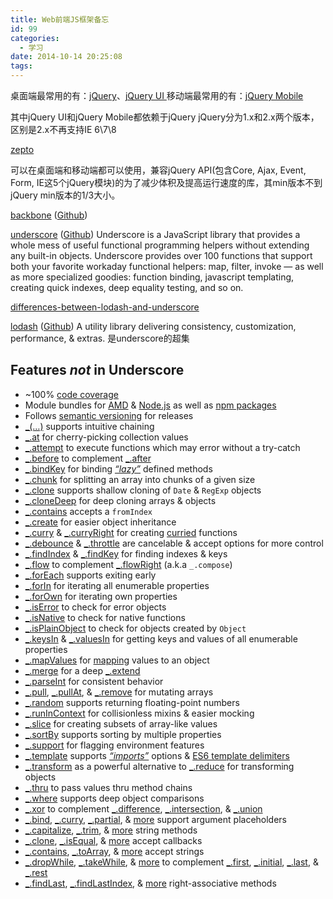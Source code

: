 ```yaml
---
title: Web前端JS框架备忘
id: 99
categories:
  - 学习
date: 2014-10-14 20:25:08
tags:
---
```


桌面端最常用的有：[jQuery](https://jquery.com/ "jQuery is a fast, small, and feature-rich JavaScript library. It makes things like HTML document traversal and manipulation, event handling, animation, and Ajax much simpler with an easy-to-use API that works across a multitude of browsers. With a combination of versatility and extensibility, jQuery has changed the way that millions of people write JavaScript.")、[jQuery UI
](http://jqueryui.com/ "jQuery UI is a curated set of user interface interactions, effects, widgets, and themes built on top of the jQuery JavaScript Library. Whether you")移动端最常用的有：[jQuery Mobile](http://jquerymobile.com/ "jQuery Mobile is a HTML5-based user interface system designed to make responsive web sites and apps that are accessible on all smartphone, tablet and desktop devices.")

<!--more-->

其中jQuery UI和jQuery Mobile都依赖于jQuery
jQuery分为1.x和2.x两个版本，区别是2.x不再支持IE 6\7\8

[zepto](http://zeptojs.com/ "Zepto is a minimalist JavaScript library for modern browsers with a largely jQuery-compatible API. If you use jQuery, you already know how to use Zepto.")

可以在桌面端和移动端都可以使用，兼容jQuery API(包含Core, Ajax, Event, Form, IE这5个jQuery模块)的为了减少体积及提高运行速度的库，其min版本不到jQuery min版本的1/3大小。

 

[backbone](http://backbonejs.org/) ([Github](https://github.com/jashkenas/backbone))

[underscore](http://underscorejs.org/) ([Github](https://github.com/jashkenas/underscore))
Underscore is a JavaScript library that provides a whole mess of useful functional programming helpers without extending any built-in objects.
Underscore provides over 100 functions that support both your favorite workaday functional helpers: map, filter, invoke — as well as more specialized goodies: function binding, javascript templating, creating quick indexes, deep equality testing, and so on.

[differences-between-lodash-and-underscore](http://stackoverflow.com/questions/13789618/differences-between-lodash-and-underscore)

[lodash](https://lodash.com/) ([Github](https://github.com/lodash/lodash))
A utility library delivering consistency, customization, performance, & extras.
是underscore的超集

## Features _not_ in Underscore

*   ~100% [code coverage](https://coveralls.io/r/lodash)
*   Module bundles for [AMD](https://github.com/lodash/lodash-amd/tree/2.4.1) & [Node.js](https://npmjs.org/package/lodash-node) as well as [npm packages](https://npmjs.org/browse/keyword/lodash-modularized)
*   Follows [semantic versioning](http://semver.org/) for releases
*   [_(…)](https://lodash.com/docs#_) supports intuitive chaining
*   [_.at](https://lodash.com/docs#at) for cherry-picking collection values
*   [_.attempt](https://lodash.com/docs#attempt) to execute functions which may error without a try-catch
*   [_.before](https://lodash.com/docs#before) to complement [_.after](https://lodash.com/docs#after)
*   [_.bindKey](https://lodash.com/docs#bindKey) for binding [_“lazy”_](http://michaux.ca/articles/lazy-function-definition-pattern) defined methods
*   [_.chunk](https://lodash.com/docs#chunk) for splitting an array into chunks of a given size
*   [_.clone](https://lodash.com/docs#clone) supports shallow cloning of `Date` & `RegExp` objects
*   [_.cloneDeep](https://lodash.com/docs#cloneDeep) for deep cloning arrays & objects
*   [_.contains](https://lodash.com/docs#contains) accepts a `fromIndex`
*   [_.create](https://lodash.com/docs#create) for easier object inheritance
*   [_.curry](https://lodash.com/docs#curry) & [_.curryRight](https://lodash.com/docs#curryRight) for creating [curried](http://hughfdjackson.com/javascript/why-curry-helps/) functions
*   [_.debounce](https://lodash.com/docs#debounce) & [_.throttle](https://lodash.com/docs#throttle) are cancelable & accept options for more control
*   [_.findIndex](https://lodash.com/docs#findIndex) & [_.findKey](https://lodash.com/docs#findKey) for finding indexes & keys
*   [_.flow](https://lodash.com/docs#flow) to complement [_.flowRight](https://lodash.com/docs#vlowRight) (a.k.a `_.compose`)
*   [_.forEach](https://lodash.com/docs#forEach) supports exiting early
*   [_.forIn](https://lodash.com/docs#forIn) for iterating all enumerable properties
*   [_.forOwn](https://lodash.com/docs#forOwn) for iterating own properties
*   [_.isError](https://lodash.com/docs#isError) to check for error objects
*   [_.isNative](https://lodash.com/docs#isNative) to check for native functions
*   [_.isPlainObject](https://lodash.com/docs#isPlainObject) to check for objects created by `Object`
*   [_.keysIn](https://lodash.com/docs#keysIn) & [_.valuesIn](https://lodash.com/docs#valuesIn) for getting keys and values of all enumerable properties
*   [_.mapValues](https://lodash.com/docs#mapValues) for [mapping](https://lodash.com/docs#map) values to an object
*   [_.merge](https://lodash.com/docs#merge) for a deep [_.extend](https://lodash.com/docs#extend)
*   [_.parseInt](https://lodash.com/docs#parseInt) for consistent behavior
*   [_.pull](https://lodash.com/docs#pull), [_.pullAt](https://lodash.com/docs#pullAt), & [_.remove](https://lodash.com/docs#remove) for mutating arrays
*   [_.random](https://lodash.com/docs#random) supports returning floating-point numbers
*   [_.runInContext](https://lodash.com/docs#runInContext) for collisionless mixins & easier mocking
*   [_.slice](https://lodash.com/docs#slice) for creating subsets of array-like values
*   [_.sortBy](https://lodash.com/docs#sortBy) supports sorting by multiple properties
*   [_.support](https://lodash.com/docs#support) for flagging environment features
*   [_.template](https://lodash.com/docs#template) supports [_“imports”_](https://lodash.com/docs#templateSettings_imports) options & [ES6 template delimiters](http://people.mozilla.org/~jorendorff/es6-draft.html#sec-template-literal-lexical-components)
*   [_.transform](https://lodash.com/docs#transform) as a powerful alternative to [_.reduce](https://lodash.com/docs#reduce) for transforming objects
*   [_.thru](https://lodash.com/docs#thru) to pass values thru method chains
*   [_.where](https://lodash.com/docs#where) supports deep object comparisons
*   [_.xor](https://lodash.com/docs#xor) to complement [_.difference](https://lodash.com/docs#difference), [_.intersection](https://lodash.com/docs#intersection), & [_.union](https://lodash.com/docs#union)
*   [_.bind](https://lodash.com/docs#bind), [_.curry](https://lodash.com/docs#curry), [_.partial](https://lodash.com/docs#partial), & [more](https://lodash.com/docs "_.bindKey, _.curryRight, _.partialRight") support argument placeholders
*   [_.capitalize](https://lodash.com/docs#capitalize), [_.trim](https://lodash.com/docs#trim), & [more](https://lodash.com/docs "_.camelCase, _.deburr, _.endsWith, _.escapeRegExp, _.kebabCase, _.pad, _.padLeft, _.padRight, _.repeat, _.snakeCase, _.startsWith, _.trimLeft, _.trimRight, _.trunc, _.words") string methods
*   [_.clone](https://lodash.com/docs#clone), [_.isEqual](https://lodash.com/docs#isEqual), & [more](https://lodash.com/docs "_.assign, _.cloneDeep, _.merge") accept callbacks
*   [_.contains](https://lodash.com/docs#contains), [_.toArray](https://lodash.com/docs#toArray), & [more](https://lodash.com/docs "_.at, _.countBy, _.every, _.filter, _.find, _.findLast, _.forEach, _.forEachRight, _.groupBy, _.indexBy, _.invoke, _.map, _.max, _.min, _.partition, _.pluck, _.reduce, _.reduceRight, _.reject, _.shuffle, _.size, _.some, _.sortBy") accept strings
*   [_.dropWhile](https://lodash.com/docs#dropWhile), [_.takeWhile](https://lodash.com/docs#takeWhile), & [more](https://lodash.com/docs "_.drop, _.dropRightWhile, _.take, _.takeRightWhile") to complement [_.first](https://lodash.com/docs#first), [_.initial](https://lodash.com/docs#initial), [_.last](https://lodash.com/docs#last), & [_.rest](https://lodash.com/docs#rest)
*   [_.findLast](https://lodash.com/docs#findLast), [_.findLastIndex](https://lodash.com/docs#findLastIndex), & [more](https://lodash.com/docs "_.findLastKey, _.flowRight, _.forEachRight, _.forInRight, _.forOwnRight, _.partialRight") right-associative methods